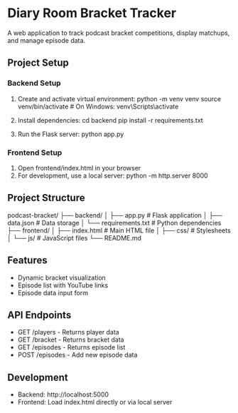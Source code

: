# Diary Room Bracket Tracker

A web application to track podcast bracket competitions, display matchups, and manage episode data.

## Project Setup

### Backend Setup
1. Create and activate virtual environment:
python -m venv venv
source venv/bin/activate  # On Windows: venv\Scripts\activate

2. Install dependencies:
cd backend
pip install -r requirements.txt

3. Run the Flask server:
python app.py

### Frontend Setup
1. Open frontend/index.html in your browser
2. For development, use a local server:
python -m http.server 8000

## Project Structure
podcast-bracket/
├── backend/
│   ├── app.py           # Flask application
│   ├── data.json        # Data storage
│   └── requirements.txt # Python dependencies
├── frontend/
│   ├── index.html      # Main HTML file
│   ├── css/            # Stylesheets
│   └── js/             # JavaScript files
└── README.md

## Features
- Dynamic bracket visualization
- Episode list with YouTube links
- Episode data input form

## API Endpoints
- GET /players - Returns player data
- GET /bracket - Returns bracket data
- GET /episodes - Returns episode list
- POST /episodes - Add new episode data

## Development
- Backend: http://localhost:5000
- Frontend: Load index.html directly or via local server